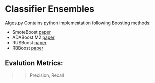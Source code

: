 # Classifier Ensembles
[Algos.py](https://github.com/Swiman/Classifier.Ensembles/blob/main/Algos.py) Contains python Implementation following Boosting methods:
* SmoteBoost [paper](https://link.springer.com/chapter/10.1007/978-3-540-39804-2_12)
* ADABoost.M2 [paper](http://citeseerx.ist.psu.edu/viewdoc/summary?doi=10.1.1.29.3868)
* RUSBoost [paper](https://ieeexplore.ieee.org/document/5299216/)
* RBBoost [paper](https://dl.acm.org/doi/abs/10.1016/j.knosys.2019.105434)

## Evalution Metrics: 
>>Precision, Recall
